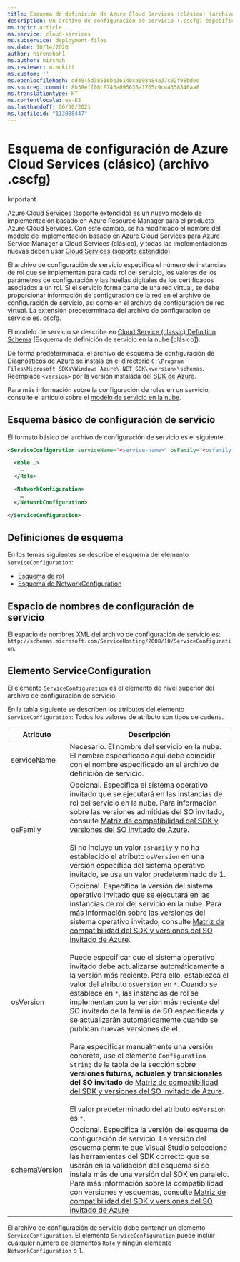 ```yaml
---
title: Esquema de definición de Azure Cloud Services (clásico) (archivo .cscfg) | Microsoft Docs
description: Un archivo de configuración de servicio (.cscfg) especifica el número de instancias de rol que se implementarán para cada rol, los valores de configuración y las huellas digitales de certificado para un rol.
ms.topic: article
ms.service: cloud-services
ms.subservice: deployment-files
ms.date: 10/14/2020
author: hirenshah1
ms.author: hirshah
ms.reviewer: mimckitt
ms.custom: ''
ms.openlocfilehash: dd4945d38516ba36140ca098a84a37c92f98bdee
ms.sourcegitcommit: 8b38eff08c8743a095635a1765c9c44358340aa8
ms.translationtype: HT
ms.contentlocale: es-ES
ms.lasthandoff: 06/30/2021
ms.locfileid: "113088447"
---
```

# <a name="azure-cloud-services-classic-config-schema-cscfg-file"></a>Esquema de configuración de Azure Cloud Services (clásico) (archivo .cscfg)

> [!IMPORTANT]
> [Azure Cloud Services (soporte extendido)](../cloud-services-extended-support/overview.md) es un nuevo modelo de implementación basado en Azure Resource Manager para el producto Azure Cloud Services. Con este cambio, se ha modificado el nombre del modelo de implementación basado en Azure Cloud Services para Azure Service Manager a Cloud Services (clásico), y todas las implementaciones nuevas deben usar [Cloud Services (soporte extendido)](../cloud-services-extended-support/overview.md).

El archivo de configuración de servicio especifica el número de instancias de rol que se implementan para cada rol del servicio, los valores de los parámetros de configuración y las huellas digitales de los certificados asociados a un rol. Si el servicio forma parte de una red virtual, se debe proporcionar información de configuración de la red en el archivo de configuración de servicio, así como en el archivo de configuración de red virtual. La extensión predeterminada del archivo de configuración de servicio es. cscfg.

El modelo de servicio se describe en [Cloud Service (classic) Definition Schema](schema-csdef-file.md) (Esquema de definición de servicio en la nube [clásico]).

De forma predeterminada, el archivo de esquema de configuración de Diagnósticos de Azure se instala en el directorio `C:\Program Files\Microsoft SDKs\Windows Azure\.NET SDK\<version>\schemas`. Reemplace `<version>` por la versión instalada del [SDK de Azure](https://azure.microsoft.com/downloads/).

Para más información sobre la configuración de roles en un servicio, consulte el artículo sobre el [modelo de servicio en la nube](cloud-services-model-and-package.md).

## <a name="basic-service-configuration-schema"></a>Esquema básico de configuración de servicio
El formato básico del archivo de configuración de servicio es el siguiente.

```xml
<ServiceConfiguration serviceName="<service-name>" osFamily="<osfamily-number>" osVersion="<os-version>" schemaVersion="<schema-version>">

  <Role …>
    …
  </Role>

  <NetworkConfiguration>
    …
  </NetworkConfiguration>

</ServiceConfiguration>
```

## <a name="schema-definitions"></a>Definiciones de esquema
En los temas siguientes se describe el esquema del elemento `ServiceConfiguration`:

- [Esquema de rol](schema-cscfg-role.md)
- [Esquema de NetworkConfiguration](schema-cscfg-networkconfiguration.md)

## <a name="service-configuration-namespace"></a>Espacio de nombres de configuración de servicio
El espacio de nombres XML del archivo de configuración de servicio es: `http://schemas.microsoft.com/ServiceHosting/2008/10/ServiceConfiguration`.

##  <a name="serviceconfiguration-element"></a><a name="ServiceConfiguration"></a> Elemento ServiceConfiguration
El elemento `ServiceConfiguration` es el elemento de nivel superior del archivo de configuración de servicio.

En la tabla siguiente se describen los atributos del elemento `ServiceConfiguration`: Todos los valores de atributo son tipos de cadena.

| Atributo | Descripción |
| --------- | ----------- |
|serviceName|Necesario. El nombre del servicio en la nube. El nombre especificado aquí debe coincidir con el nombre especificado en el archivo de definición de servicio.|
|osFamily|Opcional. Especifica el sistema operativo invitado que se ejecutará en las instancias de rol del servicio en la nube. Para información sobre las versiones admitidas del SO invitado, consulte [Matriz de compatibilidad del SDK y versiones del SO invitado de Azure](cloud-services-guestos-update-matrix.md).<br /><br /> Si no incluye un valor `osFamily` y no ha establecido el atributo `osVersion` en una versión específica del sistema operativo invitado, se usa un valor predeterminado de 1.|
|osVersion|Opcional. Especifica la versión del sistema operativo invitado que se ejecutará en las instancias de rol del servicio en la nube. Para más información sobre las versiones del sistema operativo invitado, consulte [Matriz de compatibilidad del SDK y versiones del SO invitado de Azure](cloud-services-guestos-update-matrix.md).<br /><br /> Puede especificar que el sistema operativo invitado debe actualizarse automáticamente a la versión más reciente. Para ello, establezca el valor del atributo `osVersion` en `*`. Cuando se establece en `*`, las instancias de rol se implementan con la versión más reciente del SO invitado de la familia de SO especificada y se actualizarán automáticamente cuando se publican nuevas versiones de él.<br /><br /> Para especificar manualmente una versión concreta, use el elemento `Configuration String` de la tabla de la sección sobre **versiones futuras, actuales y transicionales del SO invitado** de [Matriz de compatibilidad del SDK y versiones del SO invitado de Azure](cloud-services-guestos-update-matrix.md).<br /><br /> El valor predeterminado del atributo `osVersion` es `*`.|
|schemaVersion|Opcional. Especifica la versión del esquema de configuración de servicio. La versión del esquema permite que Visual Studio seleccione las herramientas del SDK correcto que se usarán en la validación del esquema si se instala más de una versión del SDK en paralelo. Para más información sobre la compatibilidad con versiones y esquemas, consulte [Matriz de compatibilidad del SDK y versiones del SO invitado de Azure](cloud-services-guestos-update-matrix.md)|

El archivo de configuración de servicio debe contener un elemento `ServiceConfiguration`. El elemento `ServiceConfiguration` puede incluir cualquier número de elementos `Role` y ningún elemento `NetworkConfiguration` o 1.